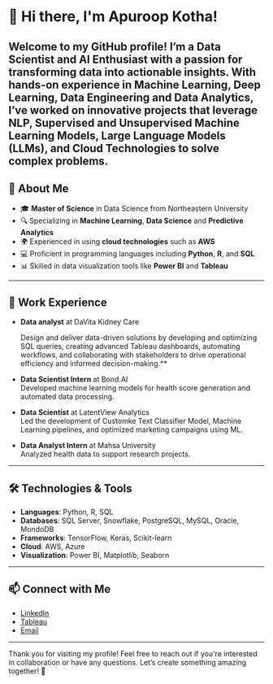 # 👋 Hi there, I'm Apuroop Kotha!

Welcome to my GitHub profile! I’m a Data Scientist and AI Enthusiast with a passion for transforming data into actionable insights. With hands-on experience in Machine Learning, Deep Learning, Data Engineering and Data Analytics, I’ve worked on innovative projects that leverage NLP, Supervised and Unsupervised Machine Learning Models, Large Language Models (LLMs), and Cloud Technologies to solve complex problems.
---

## 🚀 About Me
- 🎓 **Master of Science** in Data Science from Northeastern University
- 🔍 Specializing in **Machine Learning**, **Data Science** and **Predictive Analytics**
- 🌍 Experienced in using **cloud technologies** such as **AWS**
- 💻 Proficient in programming languages including **Python**, **R**, and **SQL**
- 📊 Skilled in data visualization tools like **Power BI** and **Tableau**

---

## 💼 Work Experience
- **Data analyst** at DaVita Kidney Care
  
  Design and deliver data-driven solutions by developing and optimizing SQL queries, creating advanced Tableau dashboards, automating workflows, and collaborating 
  with stakeholders to drive operational efficiency and informed decision-making.**

- **Data Scientist Intern** at Bond.AI  
  Developed machine learning models for health score generation and automated data processing.

- **Data Scientist** at LatentView Analytics  
  Led the development of Customke Text Classifier Model, Machine Learning pipelines, and optimized marketing campaigns using ML.

- **Data Analyst Intern** at Mahsa University  
  Analyzed health data to support research projects.

---

## 🛠️ Technologies & Tools
- **Languages**: Python, R, SQL
- **Databases**: SQL Server, Snowflake, PostgreSQL, MySQL, Oracle, MondoDB
- **Frameworks**: TensorFlow, Keras, Scikit-learn
- **Cloud**: AWS, Azure
- **Visualization**: Power BI, Matplotlib, Seaborn

---

## 📫 Connect with Me
- [LinkedIn](https://www.linkedin.com/in/apuroop-kotha-191b12148/)
- [Tableau](https://public.tableau.com/app/profile/kotha.apuroop8386)
- [Email](apuroopkotha2@gmail.com)

---

Thank you for visiting my profile! Feel free to reach out if you're interested in collaboration or have any questions. Let’s create something amazing together! 🌟
